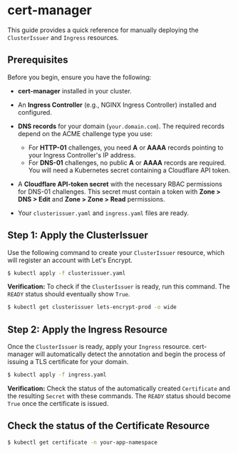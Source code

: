 # cert-manager

This guide provides a quick reference for manually deploying the `ClusterIssuer` and `Ingress` resources.

## Prerequisites

Before you begin, ensure you have the following:

* **cert-manager** installed in your cluster.

* An **Ingress Controller** (e.g., NGINX Ingress Controller) installed and configured.

* **DNS records** for your domain (`your.domain.com`). The required records depend on the ACME challenge type you use:
  * For **HTTP-01** challenges, you need **A** or **AAAA** records pointing to your Ingress Controller's IP address.
  * For **DNS-01** challenges, no public **A** or **AAAA** records are required. You will need a Kubernetes secret containing a Cloudflare API token.

* A **Cloudflare API-token secret** with the necessary RBAC permissions for DNS-01 challenges. This secret must contain a token with **Zone > DNS > Edit** and **Zone > Zone > Read** permissions.

* Your `clusterissuer.yaml` and `ingress.yaml` files are ready.

## Step 1: Apply the ClusterIssuer

Use the following command to create your `ClusterIssuer` resource, which will register an account with Let's Encrypt.

```bash
$ kubectl apply -f clusterissuer.yaml
```

**Verification:**
To check if the `ClusterIssuer` is ready, run this command. The `READY` status should eventually show `True`.

```bash
$ kubectl get clusterissuer lets-encrypt-prod -o wide
```

## Step 2: Apply the Ingress Resource

Once the `ClusterIssuer` is ready, apply your `Ingress` resource. cert-manager will automatically detect the annotation and begin the process of issuing a TLS certificate for your domain.

```bash
$ kubectl apply -f ingress.yaml
```

**Verification:**
Check the status of the automatically created `Certificate` and the resulting `Secret` with these commands. The `READY` status should become `True` once the certificate is issued.

## Check the status of the Certificate Resource

```bash
$ kubectl get certificate -n your-app-namespace
```